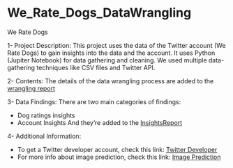 # We_Rate_Dogs_DataWrangling
We Rate Dogs

1-	Project Description:
This project uses the data of the Twitter account (We Rate Dogs) to gain insights into the data and the account. It uses Python (Jupiter Notebook) for data gathering and cleaning. 
We used multiple data-gathering techniques like CSV files and Twitter API.

2-	Contents:
The details of the data wrangling process are added to the [wrangling report](https://github.com/YousefEzzeldeen/We_Rate_Dogs_DataWrangling/blob/master/wrangle_report.pdf)

3-	Data Findings:
There are two main categories of findings:
-  Dog ratings insights
- Account Insights 
And they’re added to the [InsightsReport](https://github.com/YousefEzzeldeen/We_Rate_Dogs_DataWrangling/blob/master/act_report.pdf)

4-	Additional Information:

-  To get a Twitter developer account, check this link: [Twitter Developer](https://x.com/i/flow/login?input_flow_data=%7B%22requested_variant%22%3A%22eyJyZWRpcmVjdF9hZnRlcl9sb2dpbiI6Imh0dHBzOi8vZGV2ZWxvcGVyLnR3aXR0ZXIuY29tL2VuL2FjY291bnQvP214PTIifQ%3D%3D%22%7D)
- For more info about image prediction, check this link: [Image Prediction](https://stackoverflow.com/questions/43469281/how-to-predict-input-image-using-trained-model-in-keras) 


